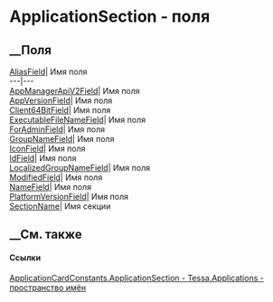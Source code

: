 # ApplicationSection - поля
##  __Поля
[AliasField](F_Tessa_Applications_ApplicationCardConstants_ApplicationSection_AliasField.htm)|
Имя поля  
---|---  
[AppManagerApiV2Field](F_Tessa_Applications_ApplicationCardConstants_ApplicationSection_AppManagerApiV2Field.htm)|
Имя поля  
[AppVersionField](F_Tessa_Applications_ApplicationCardConstants_ApplicationSection_AppVersionField.htm)|
Имя поля  
[Client64BitField](F_Tessa_Applications_ApplicationCardConstants_ApplicationSection_Client64BitField.htm)|
Имя поля  
[ExecutableFileNameField](F_Tessa_Applications_ApplicationCardConstants_ApplicationSection_ExecutableFileNameField.htm)|
Имя поля  
[ForAdminField](F_Tessa_Applications_ApplicationCardConstants_ApplicationSection_ForAdminField.htm)|
Имя поля  
[GroupNameField](F_Tessa_Applications_ApplicationCardConstants_ApplicationSection_GroupNameField.htm)|
Имя поля  
[IconField](F_Tessa_Applications_ApplicationCardConstants_ApplicationSection_IconField.htm)|
Имя поля  
[IdField](F_Tessa_Applications_ApplicationCardConstants_ApplicationSection_IdField.htm)|
Имя поля  
[LocalizedGroupNameField](F_Tessa_Applications_ApplicationCardConstants_ApplicationSection_LocalizedGroupNameField.htm)|
Имя поля  
[ModifiedField](F_Tessa_Applications_ApplicationCardConstants_ApplicationSection_ModifiedField.htm)|
Имя поля  
[NameField](F_Tessa_Applications_ApplicationCardConstants_ApplicationSection_NameField.htm)|
Имя поля  
[PlatformVersionField](F_Tessa_Applications_ApplicationCardConstants_ApplicationSection_PlatformVersionField.htm)|
Имя поля  
[SectionName](F_Tessa_Applications_ApplicationCardConstants_ApplicationSection_SectionName.htm)|
Имя секции  
## __См. также
#### Ссылки
[ApplicationCardConstants.ApplicationSection -
](T_Tessa_Applications_ApplicationCardConstants_ApplicationSection.htm)
[Tessa.Applications - пространство имён](N_Tessa_Applications.htm)
